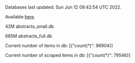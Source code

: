 Databases last updated: Sun Jun 12 09:42:54 UTC 2022. 

Available [here](https://github.com/cbeauhilton/ash-db/releases).


42M	abstracts_small.db

685M	abstracts_full.db

Current number of items in db:
[{"count(*)": 96904}]

Current number of scraped items in db:
[{"count(*)": 79546}]
